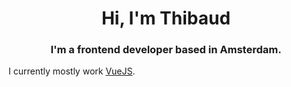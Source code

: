 <h1 align="center">Hi, I'm Thibaud</h1>
<h3 align="center">I'm a frontend developer based in Amsterdam.</h3>

I currently mostly work [VueJS](https://vuejs.org/).  
